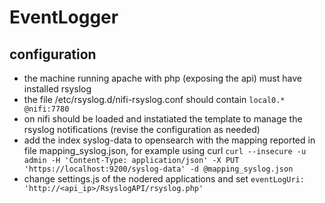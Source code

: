 # EventLogger
## configuration
  - the machine running apache with php (exposing the api) must have installed rsyslog
  - the file /etc/rsyslog.d/nifi-rsyslog.conf should contain `local0.* @nifi:7780`
  - on nifi should be loaded and instatiated the template to manage the rsyslog notifications (revise the configuration as needed)
  - add the index syslog-data to opensearch with the mapping reported in file mapping_syslog.json, for example using curl
    ```curl --insecure -u admin -H 'Content-Type: application/json' -X PUT 'https://localhost:9200/syslog-data' -d @mapping_syslog.json```
  - change settings.js of the nodered applications and set `eventLogUri: 'http://<api_ip>/RsyslogAPI/rsyslog.php'`
